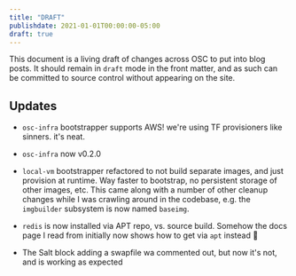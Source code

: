 ```yaml
---
title: "DRAFT"
publishdate: 2021-01-01T00:00:00-05:00
draft: true
---
```


This document is a living draft of changes across OSC to put into blog posts. It
should remain in `draft` mode in the front matter, and as such can be committed
to source control without appearing on the site.

Updates
-------

* `osc-infra` bootstrapper supports AWS! we're using TF provisioners like
  sinners. it's neat.

* `osc-infra` now v0.2.0

* `local-vm` bootstrapper refactored to not build separate images, and just
  provision at runtime. Way faster to bootstrap, no persistent storage of other
  images, etc. This came along with a number of other cleanup changes while I
  was crawling around in the codebase, e.g. the `imgbuilder` subsystem is now
  named `baseimg`.

* `redis` is now installed via APT repo, vs. source build. Somehow the docs page
  I read from initially now shows how to get via `apt` instead :shrug:

* The Salt block adding a swapfile wa commented out, but now it's not, and is
  working as expected
